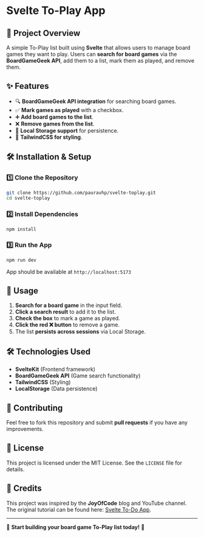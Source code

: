 # Svelte To-Play App

## 📌 Project Overview

A simple To-Play list built using **Svelte** that allows users to manage board games they want to play. Users can **search for board games** via the **BoardGameGeek API**, add them to a list, mark them as played, and remove them.

## ✨ Features

- 🔍 **BoardGameGeek API integration** for searching board games.
- ✅ **Mark games as played** with a checkbox.
- ➕ **Add board games to the list**.
- ❌ **Remove games from the list**.
- 💾 **Local Storage support** for persistence.
- 🎨 **TailwindCSS for styling**.

## 🛠️ Installation & Setup

### 1️⃣ Clone the Repository

```sh
git clone https://github.com/pauravhp/svelte-toplay.git
cd svelte-toplay
```

### 2️⃣ Install Dependencies

```sh
npm install
```

### 3️⃣ Run the App

```sh
npm run dev
```

App should be available at `http://localhost:5173`

## 🚀 Usage

1. **Search for a board game** in the input field.
2. **Click a search result** to add it to the list.
3. **Check the box** to mark a game as played.
4. **Click the red ❌ button** to remove a game.
5. The list **persists across sessions** via Local Storage.

## 🛠️ Technologies Used

- **SvelteKit** (Frontend framework)
- **BoardGameGeek API** (Game search functionality)
- **TailwindCSS** (Styling)
- **LocalStorage** (Data persistence)

## 🤝 Contributing

Feel free to fork this repository and submit **pull requests** if you have any improvements.

## 📜 License

This project is licensed under the MIT License. See the `LICENSE` file for details.

## 🙌 Credits

This project was inspired by the **JoyOfCode** blog and YouTube channel. The original tutorial can be found here: [Svelte To-Do App](https://joyofcode.xyz/svelte-todo-app).

---

🚀 **Start building your board game To-Play list today!** 🎲
